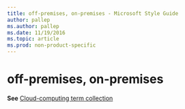 ```yaml
---
title: off-premises, on-premises - Microsoft Style Guide
author: pallep
ms.author: pallep
ms.date: 11/19/2016
ms.topic: article
ms.prod: non-product-specific
---
```


# off-premises, on-premises

**See** [Cloud-computing term collection](/style-guide/a-z-word-list-term-collections/term-collections/cloud-computing-terms)
